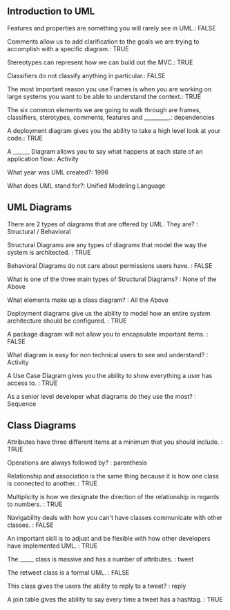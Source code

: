 ## Introduction to UML

Features and properties are something you will rarely see in UML.: FALSE

Comments allow us to add clarification to the goals we are trying to accomplish with a specific diagram.: TRUE

Stereotypes can represent how we can build out the MVC.: TRUE

Classifiers do not classify anything in particular.: FALSE

The most important reason you use Frames is when you are working on large systems you want to be able to understand the context.: TRUE

The six common elements we are going to walk through are frames, classifiers, sterotypes, comments, features and _________.: dependencies

A deployment diagram gives you the ability to take a high level look at your code.: TRUE

A ______ Diagram allows you to say what happens at each state of an application flow.: Activity

What year was UML created?: 1996

What does UML stand for?: Unified Modeling Language


## UML Diagrams

There are 2 types of diagrams that are offered by UML. They are? : Structural / Behavioral

Structural Diagrams are any types of diagrams that model the way the system is architected. : TRUE

Behavioral Diagrams do not care about permissions users have. : FALSE

What is one of the three main types of Structural Diagrams? : None of the Above

What elements make up a class diagram? : All the Above

Deployment diagrams give us the ability to model how an entire system architecture should be configured. : TRUE

A package diagram will not allow you to encapsulate important items. : FALSE

What diagram is easy for non technical users to see and understand? : Activity

A Use Case Diagram gives you the ability to show everything a user has access to. : TRUE

As a senior level developer what diagrams do they use the most? : Sequence


## Class Diagrams

Attributes have three different items at a minimum that you should include. : TRUE

Operations are always followed by? : parenthesis

Relationship and association is the same thing because it is how one class is connected to another. : TRUE

Multiplicity is how we designate the direction of the relationship in regards to numbers. : TRUE

Navigability deals with how you can't have classes communicate with other classes. : FALSE

An important skill is to adjust and be flexible with how other developers have implemented UML. : TRUE

The _____ class is massive and has a number of attributes. : tweet

The retweet class is a formal UML. : FALSE

This class gives the users the ability to reply to a tweet? : reply

A join table gives the ability to say every time a tweet has a hashtag. : TRUE

